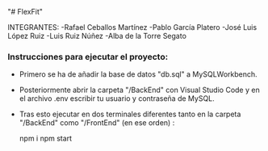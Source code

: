 "# FlexFit"

INTEGRANTES:
-Rafael Ceballos Martínez
-Pablo García Platero
-José Luis López Ruiz
-Luis Ruiz Núñez
-Alba de la Torre Segato


### Instrucciones para ejecutar el proyecto:
- Primero se ha de añadir la base de datos "db.sql" a MySQLWorkbench.

- Posteriormente abrir la carpeta "/BackEnd" con Visual Studio Code y en el archivo .env escribir tu usuario y contraseña de MySQL.

- Tras esto ejecutar en dos terminales diferentes tanto en la carpeta "/BackEnd" como 
"/FrontEnd" (en ese orden) :

	npm i
	npm start
